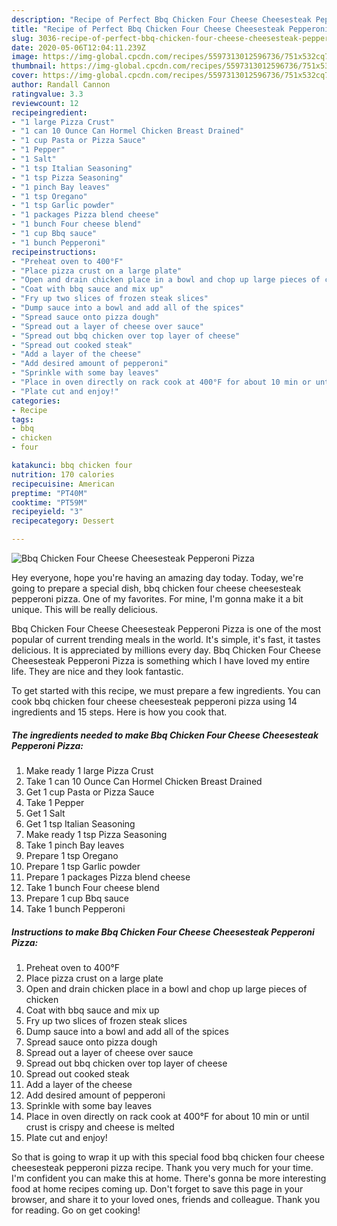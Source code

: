 ```yaml
---
description: "Recipe of Perfect Bbq Chicken Four Cheese Cheesesteak Pepperoni Pizza"
title: "Recipe of Perfect Bbq Chicken Four Cheese Cheesesteak Pepperoni Pizza"
slug: 3036-recipe-of-perfect-bbq-chicken-four-cheese-cheesesteak-pepperoni-pizza
date: 2020-05-06T12:04:11.239Z
image: https://img-global.cpcdn.com/recipes/5597313012596736/751x532cq70/bbq-chicken-four-cheese-cheesesteak-pepperoni-pizza-recipe-main-photo.jpg
thumbnail: https://img-global.cpcdn.com/recipes/5597313012596736/751x532cq70/bbq-chicken-four-cheese-cheesesteak-pepperoni-pizza-recipe-main-photo.jpg
cover: https://img-global.cpcdn.com/recipes/5597313012596736/751x532cq70/bbq-chicken-four-cheese-cheesesteak-pepperoni-pizza-recipe-main-photo.jpg
author: Randall Cannon
ratingvalue: 3.3
reviewcount: 12
recipeingredient:
- "1 large Pizza Crust"
- "1 can 10 Ounce Can Hormel Chicken Breast Drained"
- "1 cup Pasta or Pizza Sauce"
- "1 Pepper"
- "1 Salt"
- "1 tsp Italian Seasoning"
- "1 tsp Pizza Seasoning"
- "1 pinch Bay leaves"
- "1 tsp Oregano"
- "1 tsp Garlic powder"
- "1 packages Pizza blend cheese"
- "1 bunch Four cheese blend"
- "1 cup Bbq sauce"
- "1 bunch Pepperoni"
recipeinstructions:
- "Preheat oven to 400°F"
- "Place pizza crust on a large plate"
- "Open and drain chicken place in a bowl and chop up large pieces of chicken"
- "Coat with bbq sauce and mix up"
- "Fry up two slices of frozen steak slices"
- "Dump sauce into a bowl and add all of the spices"
- "Spread sauce onto pizza dough"
- "Spread out a layer of cheese over sauce"
- "Spread out bbq chicken over top layer of cheese"
- "Spread out cooked steak"
- "Add a layer of the cheese"
- "Add desired amount of pepperoni"
- "Sprinkle with some bay leaves"
- "Place in oven directly on rack cook at 400°F for about 10 min or until crust is crispy and cheese is melted"
- "Plate cut and enjoy!"
categories:
- Recipe
tags:
- bbq
- chicken
- four

katakunci: bbq chicken four 
nutrition: 170 calories
recipecuisine: American
preptime: "PT40M"
cooktime: "PT59M"
recipeyield: "3"
recipecategory: Dessert

---
```



![Bbq Chicken Four Cheese Cheesesteak Pepperoni Pizza](https://img-global.cpcdn.com/recipes/5597313012596736/751x532cq70/bbq-chicken-four-cheese-cheesesteak-pepperoni-pizza-recipe-main-photo.jpg)

Hey everyone, hope you're having an amazing day today. Today, we're going to prepare a special dish, bbq chicken four cheese cheesesteak pepperoni pizza. One of my favorites. For mine, I'm gonna make it a bit unique. This will be really delicious.

Bbq Chicken Four Cheese Cheesesteak Pepperoni Pizza is one of the most popular of current trending meals in the world. It's simple, it's fast, it tastes delicious. It is appreciated by millions every day. Bbq Chicken Four Cheese Cheesesteak Pepperoni Pizza is something which I have loved my entire life. They are nice and they look fantastic.




To get started with this recipe, we must prepare a few ingredients. You can cook bbq chicken four cheese cheesesteak pepperoni pizza using 14 ingredients and 15 steps. Here is how you cook that.

<!--inarticleads1-->

##### The ingredients needed to make Bbq Chicken Four Cheese Cheesesteak Pepperoni Pizza:

1. Make ready 1 large Pizza Crust
1. Take 1 can 10 Ounce Can Hormel Chicken Breast Drained
1. Get 1 cup Pasta or Pizza Sauce
1. Take 1 Pepper
1. Get 1 Salt
1. Get 1 tsp Italian Seasoning
1. Make ready 1 tsp Pizza Seasoning
1. Take 1 pinch Bay leaves
1. Prepare 1 tsp Oregano
1. Prepare 1 tsp Garlic powder
1. Prepare 1 packages Pizza blend cheese
1. Take 1 bunch Four cheese blend
1. Prepare 1 cup Bbq sauce
1. Take 1 bunch Pepperoni




<!--inarticleads2-->

##### Instructions to make Bbq Chicken Four Cheese Cheesesteak Pepperoni Pizza:

1. Preheat oven to 400°F
1. Place pizza crust on a large plate
1. Open and drain chicken place in a bowl and chop up large pieces of chicken
1. Coat with bbq sauce and mix up
1. Fry up two slices of frozen steak slices
1. Dump sauce into a bowl and add all of the spices
1. Spread sauce onto pizza dough
1. Spread out a layer of cheese over sauce
1. Spread out bbq chicken over top layer of cheese
1. Spread out cooked steak
1. Add a layer of the cheese
1. Add desired amount of pepperoni
1. Sprinkle with some bay leaves
1. Place in oven directly on rack cook at 400°F for about 10 min or until crust is crispy and cheese is melted
1. Plate cut and enjoy!




So that is going to wrap it up with this special food bbq chicken four cheese cheesesteak pepperoni pizza recipe. Thank you very much for your time. I'm confident you can make this at home. There's gonna be more interesting food at home recipes coming up. Don't forget to save this page in your browser, and share it to your loved ones, friends and colleague. Thank you for reading. Go on get cooking!
